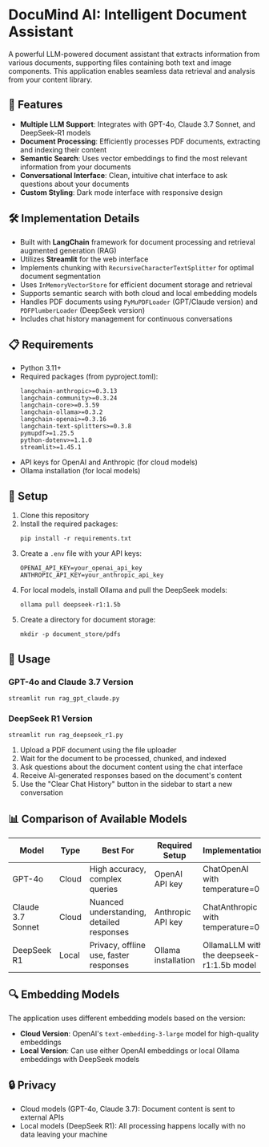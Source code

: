 # DocuMind AI: Intelligent Document Assistant

A powerful LLM-powered document assistant that extracts information from various documents, supporting files containing both text and image components. This application enables seamless data retrieval and analysis from your content library.

## 🚀 Features

- **Multiple LLM Support**: Integrates with GPT-4o, Claude 3.7 Sonnet, and DeepSeek-R1 models
- **Document Processing**: Efficiently processes PDF documents, extracting and indexing their content
- **Semantic Search**: Uses vector embeddings to find the most relevant information from your documents
- **Conversational Interface**: Clean, intuitive chat interface to ask questions about your documents
- **Custom Styling**: Dark mode interface with responsive design

## 🛠️ Implementation Details

- Built with **LangChain** framework for document processing and retrieval augmented generation (RAG)
- Utilizes **Streamlit** for the web interface
- Implements chunking with `RecursiveCharacterTextSplitter` for optimal document segmentation
- Uses `InMemoryVectorStore` for efficient document storage and retrieval
- Supports semantic search with both cloud and local embedding models
- Handles PDF documents using `PyMuPDFLoader` (GPT/Claude version) and `PDFPlumberLoader` (DeepSeek version)
- Includes chat history management for continuous conversations

## 📋 Requirements

- Python 3.11+
- Required packages (from pyproject.toml):
  ```
  langchain-anthropic>=0.3.13
  langchain-community>=0.3.24
  langchain-core>=0.3.59
  langchain-ollama>=0.3.2
  langchain-openai>=0.3.16
  langchain-text-splitters>=0.3.8
  pymupdf>=1.25.5
  python-dotenv>=1.1.0
  streamlit>=1.45.1
  ```
- API keys for OpenAI and Anthropic (for cloud models)
- Ollama installation (for local models)

## 🔧 Setup

1. Clone this repository
2. Install the required packages:
   ```
   pip install -r requirements.txt
   ```
3. Create a `.env` file with your API keys:
   ```
   OPENAI_API_KEY=your_openai_api_key
   ANTHROPIC_API_KEY=your_anthropic_api_key
   ```
4. For local models, install Ollama and pull the DeepSeek models:
   ```
   ollama pull deepseek-r1:1.5b
   ```
5. Create a directory for document storage:
   ```
   mkdir -p document_store/pdfs
   ```

## 🚀 Usage

### GPT-4o and Claude 3.7 Version

```
streamlit run rag_gpt_claude.py
```

### DeepSeek R1 Version

```
streamlit run rag_deepseek_r1.py
```

1. Upload a PDF document using the file uploader
2. Wait for the document to be processed, chunked, and indexed
3. Ask questions about the document content using the chat interface
4. Receive AI-generated responses based on the document's content
5. Use the "Clear Chat History" button in the sidebar to start a new conversation

## 📊 Comparison of Available Models

| Model             | Type  | Best For                                  | Required Setup      | Implementation                            |
| ----------------- | ----- | ----------------------------------------- | ------------------- | ----------------------------------------- |
| GPT-4o            | Cloud | High accuracy, complex queries            | OpenAI API key      | ChatOpenAI with temperature=0             |
| Claude 3.7 Sonnet | Cloud | Nuanced understanding, detailed responses | Anthropic API key   | ChatAnthropic with temperature=0          |
| DeepSeek R1       | Local | Privacy, offline use, faster responses    | Ollama installation | OllamaLLM with the deepseek-r1:1.5b model |

## 🔍 Embedding Models

The application uses different embedding models based on the version:

- **Cloud Version**: OpenAI's `text-embedding-3-large` model for high-quality embeddings
- **Local Version**: Can use either OpenAI embeddings or local Ollama embeddings with DeepSeek models

## 🔒 Privacy

- Cloud models (GPT-4o, Claude 3.7): Document content is sent to external APIs
- Local models (DeepSeek R1): All processing happens locally with no data leaving your machine
